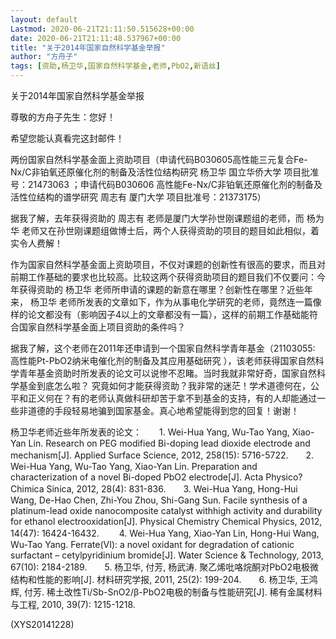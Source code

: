 ```yaml
---
layout: default
Lastmod: 2020-06-21T21:11:50.515628+00:00
date: 2020-06-21T21:11:48.537967+00:00
title: "关于2014年国家自然科学基金举报"
author: "方舟子"
tags: [资助,杨卫华,国家自然科学基金,老师,PbO2,新语丝]
---
```


关于2014年国家自然科学基金举报

尊敬的方舟子先生：您好！

希望您能认真看完这封邮件！

两份国家自然科学基金面上资助项目（申请代码B030605高性能三元复合Fe-Nx/C非铂氧还原催化剂的制备及活性位结构研究 杨卫华 国立华侨大学 项目批准号：21473063 ；申请代码B030606 高性能Fe-Nx/C非铂氧还原催化剂的制备及活性位结构的谱学研究 周志有 厦门大学 项目批准号：21373175）

据我了解，去年获得资助的 周志有 老师是厦门大学孙世刚课题组的老师，而 杨为华 老师又在孙世刚课题组做博士后，两个人获得资助的项目的题目如此相似，着实令人费解！

作为国家自然科学基金面上资助项目，不仅对课题的创新性有很高的要求，而且对前期工作基础的要求也比较高。比较这两个获得资助项目的题目我们不仅要问：今年获得资助的 杨卫华 老师所申请的课题的新意在哪里？创新性在哪里？近些年来， 杨卫华 老师所发表的文章如下，作为从事电化学研究的老师，竟然连一篇像样的论文都没有（影响因子4以上的文章都没有一篇），这样的前期工作基础能符合国家自然科学基金面上项目资助的条件吗？

据我了解，这个老师在2011年还申请到一个国家自然科学青年基金（21103055: 高性能Pt-PbO2纳米电催化剂的制备及其应用基础研究 ），该老师获得国家自然科学青年基金资助时所发表的论文可以说惨不忍睹。当时我就非常好奇，国家自然科学基金到底怎么啦？ 究竟如何才能获得资助？我非常的迷茫！学术道德何在，公平和正义何在？有的老师认真做科研却苦于拿不到基金的支持，有的人却能通过一些非道德的手段轻易地骗到国家基金。真心地希望能得到您的回复！谢谢！

杨卫华老师近些年所发表的论文：　　1. Wei-Hua Yang, Wu-Tao Yang, Xiao-Yan Lin. Research on PEG modified Bi-doping lead dioxide electrode and mechanism[J]. Applied Surface Science, 2012, 258(15): 5716-5722.　　2. Wei-Hua Yang, Wu-Tao Yang, Xiao-Yan Lin. Preparation and characterization of a novel Bi-doped PbO2 electrode[J]. Acta Physico?Chimica Sinica, 2012, 28(4): 831-836.　　3. Wei-Hua Yang, Hong-Hui Wang, De-Hao Chen, Zhi-You Zhou, Shi-Gang Sun. Facile synthesis of a platinum-lead oxide nanocomposite catalyst withhigh activity and durability for ethanol electrooxidation[J]. Physical Chemistry Chemical Physics, 2012, 14(47): 16424-16432. 　　4. Wei-Hua Yang, Xiao-Yan Lin, Hong-Hui Wang, Wu-Tao Yang. Ferrate(VI): a novel oxidant for degradation of cationic surfactant – cetylpyridinium bromide[J]. Water Science & Technology, 2013, 67(10): 2184-2189.　　5. 杨卫华, 付芳, 杨武涛. 聚乙烯吡咯烷酮对PbO2电极微结构和性能的影响[J]. 材料研究学报, 2011, 25(2): 199-204.　　6. 杨卫华, 王鸿辉, 付芳. 稀土改性Ti/Sb-SnO2/β-PbO2电极的制备与性能研究[J]. 稀有金属材料与工程, 2010, 39(7): 1215-1218.

(XYS20141228)

